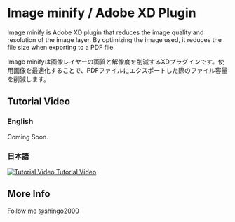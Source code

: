 # Image minify / Adobe XD Plugin

Image minify is Adobe XD plugin that reduces the image quality and resolution of the image layer. By optimizing the image used, it reduces the file size when exporting to a PDF file.

Image minifyは画像レイヤーの画質と解像度を削減するXDプラグインです。使用画像を最適化することで、PDFファイルにエクスポートした際のファイル容量を削減します。

## Tutorial Video

### English

Coming Soon.

### 日本語

[![Tutorial Video](https://img.youtube.com/vi/cdWWiFQPk8I/0.jpg) Tutorial Video](https://www.youtube.com/watch?v=cdWWiFQPk8I)

## More Info

Follow me [@shingo2000](https://twitter.com/shingo2000)

